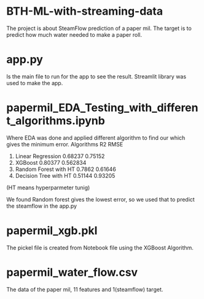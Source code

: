 # BTH-ML-with-streaming-data
The project is about SteamFlow prediction of a paper mil. The target is to predict how much water needed to make a paper roll.

# app.py
Is the main file to run for the app to see the result. Streamlit library was used to make the app.

# papermil_EDA_Testing_with_different_algorithms.ipynb
Where EDA was done and applied different algorithm to find our which gives the minimum error. 
   Algorithms	            R2	     RMSE
1.	Linear Regression	0.68237	0.75152
2.	XGBoost	0.80377	0.562834
3.	Random Forest with HT	0.7862	0.61646
4.	Decision Tree with HT	0.51144	0.93205


(HT means hyperparmeter tunig)

We found Random forest gives the lowest error, so we used that to predict the steamflow in the app.py 

# papermil_xgb.pkl
The pickel file is created from Notebook file using the XGBoost Algorithm. 

# papermil_water_flow.csv
The data of the paper mil, 11 features and 1(steamflow) target. 




